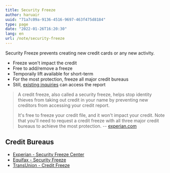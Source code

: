 ```yaml
---
title: Security Freeze
author: haruair
uuid: "71a7c09a-9136-4516-9697-463f475d8184"
type: page
date: "2022-01-26T16:20:30"
lang: en
url: /note/security-freeze
---
```


Security Freeze prevents creating new credit cards or any new activity.

- Freeze won't impact the credit
- Free to add/remove a freeze
- Temporaily lift available for short-term
- For the most protection, freeze all major credit bureaus
- Still, [existing inquiries](https://www.experian.com/blogs/ask-experian/credit-education/preventing-fraud/security-freeze/#:~:text=Who%20Can%20Access,orders%20or%20warrants.) can access the report

> A credit freeze, also called a security freeze, helps stop identity thieves from taking out credit in your name by preventing new creditors from accessing your credit report.
>
> It's free to freeze your credit file, and it won't impact your credit. Note that you'll need to request a credit freeze with all three major credit bureaus to achieve the most protection. -- [experian.com](https://www.experian.com/blogs/ask-experian/lifting-credit-freeze-to-apply-for-credit/)

## Credit Bureaus

- [Experian - Security Freeze Center](https://www.experian.com/freeze/center.html)
- [Equifax - Security Freeze](https://www.equifax.com/personal/credit-report-services/credit-freeze/)
- [TransUnion - Credit Freeze](https://www.transunion.com/credit-freeze)
